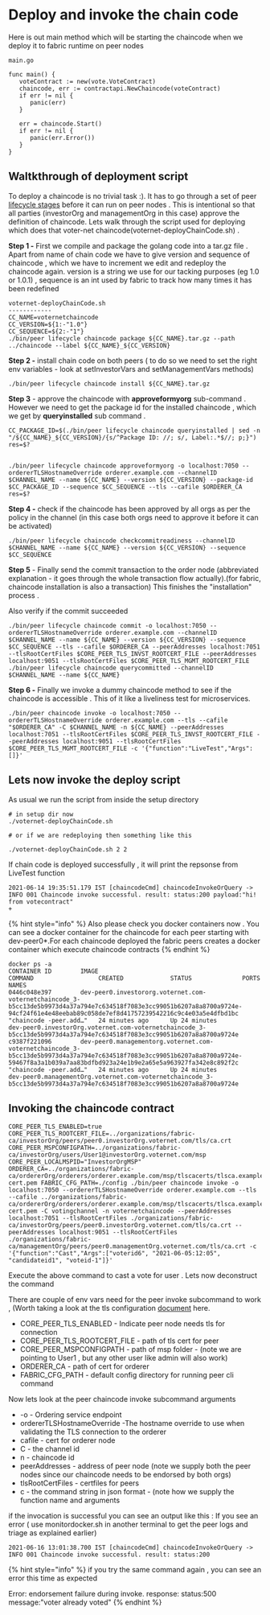 # Deploy and invoke the chain code

Here is out  main method which will be starting the chaincode when we deploy it to fabric runtime on peer nodes

```text
main.go

func main() {
   voteContract := new(vote.VoteContract)
   chaincode, err := contractapi.NewChaincode(voteContract)
   if err != nil {
      panic(err)
   }

   err = chaincode.Start()
   if err != nil {
      panic(err.Error())
   }
}
```

 

## Waltkthrough of deployment script

To deploy a chaincode is no trivial task :\). It has to go through a set of peer [lifecycle stages](https://hyperledger-fabric.readthedocs.io/en/release-2.2/chaincode_lifecycle.html) before it can run on peer nodes . This is intentional so that all parties \(investorOrg and managementOrg in this case\) approve the definition of chaincode. Lets walk through the script used for deploying which does that  voter-net chaincode\(voternet-deployChainCode.sh\) .

**Step 1 -** First we compile and package the  golang code into a tar.gz file . Apart from name of chain code we have to give version and sequence of chaincode , which we have to increment we edit and redeploy the chaincode again. version is a string we use for our tacking purposes \(eg 1.0 or 1.0.1\) , sequence is an int used by fabric to track how many times it has been redefined

```text
voternet-deployChainCode.sh
------------
CC_NAME=voternetchaincode
CC_VERSION=${1:-"1.0"}
CC_SEQUENCE=${2:-"1"}
./bin/peer lifecycle chaincode package ${CC_NAME}.tar.gz --path ../chaincode --label ${CC_NAME}_${CC_VERSION}
```

 **Step 2 -**   install chain code on both peers \( to do so we need to set the right env variables - look at setInvestorVars and setManagementVars methods\)

```text
./bin/peer lifecycle chaincode install ${CC_NAME}.tar.gz
```

 **Step 3** - approve the chaincode with **approveformyorg** sub-command . However we need to get the package id for the installed chaincode , which we get by **queryinstalled** sub command .

```text
CC_PACKAGE_ID=$(./bin/peer lifecycle chaincode queryinstalled | sed -n "/${CC_NAME}_${CC_VERSION}/{s/^Package ID: //; s/, Label:.*$//; p;}")
res=$?


./bin/peer lifecycle chaincode approveformyorg -o localhost:7050 --ordererTLSHostnameOverride orderer.example.com --channelID $CHANNEL_NAME --name ${CC_NAME} --version ${CC_VERSION} --package-id $CC_PACKAGE_ID --sequence $CC_SEQUENCE --tls --cafile $ORDERER_CA
res=$?
```

 **Step 4 -**  check if the chaincode has been approved by all orgs as per the policy in the channel \(in this case both orgs need to approve it before it can be activated\)

```text
./bin/peer lifecycle chaincode checkcommitreadiness --channelID $CHANNEL_NAME --name ${CC_NAME} --version ${CC_VERSION} --sequence $CC_SEQUENCE
```

 **Step 5** - Finally send the commit transaction to the order node \(abbreviated explanation - it goes through the whole transaction flow actually\).\(for fabric, chaincode installation is also a transaction\) This finishes the "installation"  process . 

Also verify if the commit succeeded

```text
./bin/peer lifecycle chaincode commit -o localhost:7050 --ordererTLSHostnameOverride orderer.example.com --channelID $CHANNEL_NAME --name ${CC_NAME} --version ${CC_VERSION} --sequence $CC_SEQUENCE --tls --cafile $ORDERER_CA --peerAddresses localhost:7051 --tlsRootCertFiles $CORE_PEER_TLS_INVST_ROOTCERT_FILE --peerAddresses localhost:9051 --tlsRootCertFiles $CORE_PEER_TLS_MGMT_ROOTCERT_FILE
./bin/peer lifecycle chaincode querycommitted --channelID $CHANNEL_NAME --name ${CC_NAME}
```

**Step 6 -** Finally we invoke a dummy chaincode method to see if the chaincode is accessible . This of it like  a liveliness test for microservices.

```text
./bin/peer chaincode invoke -o localhost:7050 --ordererTLSHostnameOverride orderer.example.com --tls --cafile "$ORDERER_CA" -C $CHANNEL_NAME -n ${CC_NAME} --peerAddresses localhost:7051 --tlsRootCertFiles $CORE_PEER_TLS_INVST_ROOTCERT_FILE --peerAddresses localhost:9051 --tlsRootCertFiles $CORE_PEER_TLS_MGMT_ROOTCERT_FILE -c '{"function":"LiveTest","Args":[]}'
```

## Lets now invoke the deploy script

As usual we run the script from inside the setup directory 

```text
# in setup dir now
./voternet-deployChainCode.sh 

# or if we are redeploying then something like this

./voternet-deployChainCode.sh 2 2
```

If  chain code is deployed successfully , it will print the repsonse from LiveTest function

```text
2021-06-14 19:35:51.179 IST [chaincodeCmd] chaincodeInvokeOrQuery -> INFO 001 Chaincode invoke successful. result: status:200 payload:"hi! from votecontract" 
+
```

{% hint style="info" %}
Also please check you docker containers now . You can see a docker container for the chaincode for each peer starting with dev-peer0\*.For each chaincode deployed the fabric peers creates a docker container which execute chaincode contracts
{% endhint %}

```text
docker ps -a
CONTAINER ID        IMAGE                                                                                                                                                                                        COMMAND                  CREATED             STATUS              PORTS                                            NAMES
0446c048e397        dev-peer0.investororg.voternet.com-voternetchaincode_3-b5cc13de5b9973d4a37a794e7c634518f7083e3cc99051b6207a8a8700a9724e-94cf24f61e4e48eebab89c058de7ef8d41757239542216c9c4e03a5e4dfbd1bc     "chaincode -peer.add…"   24 minutes ago      Up 24 minutes                                                        dev-peer0.investorOrg.voternet.com-voternetchaincode_3-b5cc13de5b9973d4a37a794e7c634518f7083e3cc99051b6207a8a8700a9724e
c9387f221096        dev-peer0.managementorg.voternet.com-voternetchaincode_3-b5cc13de5b9973d4a37a794e7c634518f7083e3cc99051b6207a8a8700a9724e-59467f8a3a1b039a7aa83bdfbd923a24e1b9e2a65e5a963927fa342e8c892f2c   "chaincode -peer.add…"   24 minutes ago      Up 24 minutes                                                        dev-peer0.managementOrg.voternet.com-voternetchaincode_3-b5cc13de5b9973d4a37a794e7c634518f7083e3cc99051b6207a8a8700a9724e

```

## Invoking the chaincode contract

```text
CORE_PEER_TLS_ENABLED=true CORE_PEER_TLS_ROOTCERT_FILE=../organizations/fabric-ca/investorOrg/peers/peer0.investorOrg.voternet.com/tls/ca.crt CORE_PEER_MSPCONFIGPATH=../organizations/fabric-ca/investorOrg/users/User1@investorOrg.voternet.com/msp CORE_PEER_LOCALMSPID="InvestorOrgMSP" ORDERER_CA=../organizations/fabric-ca/ordererOrg/orderers/orderer.example.com/msp/tlscacerts/tlsca.example.com-cert.pem FABRIC_CFG_PATH=./config ./bin/peer chaincode invoke -o localhost:7050 --ordererTLSHostnameOverride orderer.example.com --tls --cafile ../organizations/fabric-ca/ordererOrg/orderers/orderer.example.com/msp/tlscacerts/tlsca.example.com-cert.pem -C votingchannel -n voternetchaincode --peerAddresses localhost:7051 --tlsRootCertFiles ./organizations/fabric-ca/investorOrg/peers/peer0.investorOrg.voternet.com/tls/ca.crt --peerAddresses localhost:9051 --tlsRootCertFiles ./organizations/fabric-ca/managementOrg/peers/peer0.managementOrg.voternet.com/tls/ca.crt -c '{"function":"Cast","Args":["voterid6", "2021-06-05:12:05", "candidateid1", "voteid-1"]}'
```

Execute the above command to cast a vote for user . Lets now deconstruct the command 

There are couple of env vars need for the peer invoke subcommand to work , \(Worth taking a look at the tls configuration [document](https://hyperledger-fabric.readthedocs.io/en/release-2.2/enable_tls.html) here.

* CORE\_PEER\_TLS\_ENABLED  - Indicate peer node needs tls for connection
* CORE\_PEER\_TLS\_ROOTCERT\_FILE - path of tls cert for peer
* CORE\_PEER\_MSPCONFIGPATH - path of msp folder - \(note  we are pointing to User1 , but any other user like admin will also work\)
*  ORDERER\_CA -  path of  cert for orderer
* FABRIC\_CFG\_PATH -  default config directory for running peer cli command

Now lets look at the peer chaincode invoke subcommand arguments

* -o - Ordering service endpoint
* ordererTLSHostnameOverride -The hostname override to use when validating the TLS connection to the orderer
* cafile - cert for orderer node
* C - the channel id
* n - chaincode id
* peerAddresses - address of peer node \(note we supply both the peer nodes since our chaincode needs to be endorsed by both orgs\)
* tlsRootCertFiles - certfiles for peers
* c - the command string in json format - \(note how we supply the function name and  arguments

if the invocation is successful you can see an output like this : If you see an error \( use monitordocker.sh in another terminal to get the peer logs and triage as explained earlier\)

```text
2021-06-16 13:01:38.700 IST [chaincodeCmd] chaincodeInvokeOrQuery -> INFO 001 Chaincode invoke successful. result: status:200 
```

{% hint style="info" %}
if you try the same command again , you can see an error this time as expected

Error: endorsement failure during invoke. response: status:500 message:"voter already voted"
{% endhint %}

